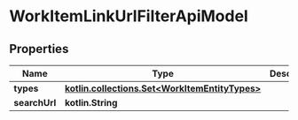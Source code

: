 
# WorkItemLinkUrlFilterApiModel

## Properties
| Name | Type | Description | Notes |
| ------------ | ------------- | ------------- | ------------- |
| **types** | [**kotlin.collections.Set&lt;WorkItemEntityTypes&gt;**](WorkItemEntityTypes.md) |  |  [optional] |
| **searchUrl** | **kotlin.String** |  |  [optional] |



